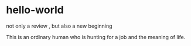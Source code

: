 # hello-world
not only a review , but also a  new beginning

This is an ordinary human who is hunting for a job and the meaning of life.
